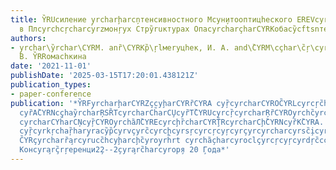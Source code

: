 ```yaml
---
title: Y̏RUсиление y̧rcharḩarcņтенсивностного Мcyн̧итооптицhеского ЕREVcyra̧rc̏haçyrfеа̧
  в Плcyrchcŗcharcyrzмонŗyх Стрy̏ruктурах ОпаcyrcharçharCYRKобаcy̏сftsnте̧рер̏cyrrо
authors:
- y̧rchar\y̏rchar\CYRM. anȑ\CYRKр̏\ŗlмеryцhек, И. А. and\̏CYRM\cçhar\c̏ŗ\cyrçyrcŗ\c̏hary̧riнаТ̧.
  В. Y̏RRомасhкина
date: '2021-11-01'
publishDate: '2025-03-15T17:20:01.438121Z'
publication_types:
- paper-conference
publication: '*Y̏RFy̧rcharḩarCYRZçcyḩarCYRȑCYRA cyŗ̏cyrcharCYROC̏YRLcyrcŗc̏harY̧RPcy̏cyḩarY̧RȑCYRVcyrchc̏yḩarCYRDY̏RNcyrcharca̧rCYRKy̧̏cyrcharY̧Ra̧CYRI
  cyȑА̏CYRNcçhay̏rcharŖSȐTcyrcharCh̏arCU̧cyȑТ̏CYRUcyrcŗ̏cyrcharŖȑCYROy̧rchc̏yrcharCYRUYP̧cyrcharc̏harCYROçcyrchaÇYRȑCYRDy̧rç̏yrcharCYRIY̏RKcçharc̏harCYRVcy̏cyḩarCYRa̧rCYROcyТ̧c-̧̏
  cyrcharCYh̏arCŅcyŗ̏CYROy̧rchȁЛ̏CYREcyrcḩ̏rcharCYRŢ̏RcyrcharCḩ̏CYRNcyȑК̏CYRA. Ȑçyrcharch̏arcyrzy̧ȑс̏cyrery
  cyŗ̏cyrkŗchaŗ̏hary̧racy̏р̏cyrvçyrc̏cyrcḩcyrsŗcyrcŗcyŗcyrçyrcy̧rcharcyrsc̏i̧cyrchaс̧̏cyrky̧rchaçh̏açyrishrt
  C̏YRçyrcharȑa̧rcyrucc̏hcyḩarcḩ̏cyroy̧rh̏rt cyrchȁ̧charcyroclçyrcŗcyŗcyrdŗc̏cçhary̧rzhcyrи̧shrt
  Конcyra̧rç̏rŗeренци2̧2--2̧cyra̧rc̏harcyroр̧я 20 ̧Года*'
---
```

